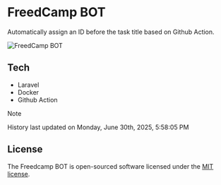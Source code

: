 # FreedCamp BOT

Automatically assign an ID before the task title based on Github Action.

![FreedCamp BOT](https://repository-images.githubusercontent.com/737932867/7d34798b-2680-471c-b089-a78a718d3d6a)

## Tech

- Laravel
- Docker
- Github Action

> [!NOTE]  
> History last updated on Monday, June 30th, 2025, 5:58:05 PM

## License

The Freedcamp BOT is open-sourced software licensed under the [MIT license](https://opensource.org/licenses/MIT).

